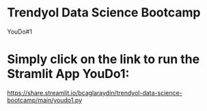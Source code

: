 # Trendyol Data Science Bootcamp

YouDo#1

# Simply click on the link to run the Stramlit App YouDo1:
https://share.streamlit.io/bcaglaraydin/trendyol-data-science-bootcamp/main/youdo1.py
